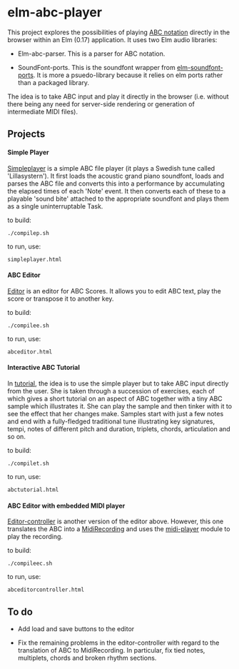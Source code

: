 elm-abc-player
==============

This project explores the possibilities of playing [ABC notation](http://abcnotation.com/) directly in the browser within an Elm (0.17) application.  It uses two Elm audio libraries:

*   Elm-abc-parser.  This is a parser for ABC notation. 

*   SoundFont-ports.  This is the soundfont wrapper from [elm-soundfont-ports](https://github.com/newlandsvalley/elm-soundfont-ports).  It is more a psuedo-library because it relies on elm ports rather than a packaged library.

The idea is to take ABC input and play it directly in the browser (i.e. without there being any need for server-side rendering or generation of intermediate MIDI files).


Projects
--------

#### Simple Player

[Simpleplayer](https://github.com/newlandsvalley/elm-abc-player/tree/master/src/examples/simpleplayer) is a simple ABC file player (it plays a Swedish tune called 'Lillasystern').  It first loads the acoustic grand piano soundfont, loads and parses the ABC file and converts this into a performance by accumulating the elapsed times of each 'Note' event. It then converts each of these to a playable 'sound bite' attached to the appropriate soundfont and plays them as a single uninterruptable Task. 

to build:

    ./compilep.sh

to run, use:

    simpleplayer.html

#### ABC Editor

[Editor](https://github.com/newlandsvalley/elm-abc-player/tree/master/src/examples/editor) is an editor for ABC Scores.  It allows you to edit ABC text, play the score or transpose it to another key. 

to build:

    ./compilee.sh

to run, use:

    abceditor.html

#### Interactive ABC Tutorial

In [tutorial](https://github.com/newlandsvalley/elm-abc-player/tree/master/src/examples/tutorial), the idea is to use the simple player but to take ABC input directly from the user.  She is taken through a succession of exercises, each of which gives a short tutorial on an aspect of ABC together with a tiny ABC sample which illustrates it.  She can play the sample and then tinker with it to see the effect that her changes make.  Samples start with just a few notes and end with a fully-fledged traditional tune illustrating key signatures, tempi, notes of different pitch and duration, triplets, chords, articulation and so on.

to build:

    ./compilet.sh

to run, use:

    abctutorial.html
    
#### ABC Editor with embedded MIDI player

[Editor-controller](https://github.com/newlandsvalley/elm-abc-player/tree/master/src/examples/editor-controller) is another version of the editor above.  However, this one translates the ABC into a [MidiRecording](https://github.com/newlandsvalley/elm-comidi/blob/master/src/MidiTypes.elm) and uses the [midi-player](https://github.com/newlandsvalley/midi-player) module to play the recording.

to build:

    ./compileec.sh

to run, use:

    abceditorcontroller.html
    
    
To do
-----

*   Add load and save buttons to the editor

*   Fix the remaining problems in the editor-controller with regard to the translation of ABC to MidiRecording.  In particular, fix tied notes, multiplets, chords and broken rhythm sections.










 





